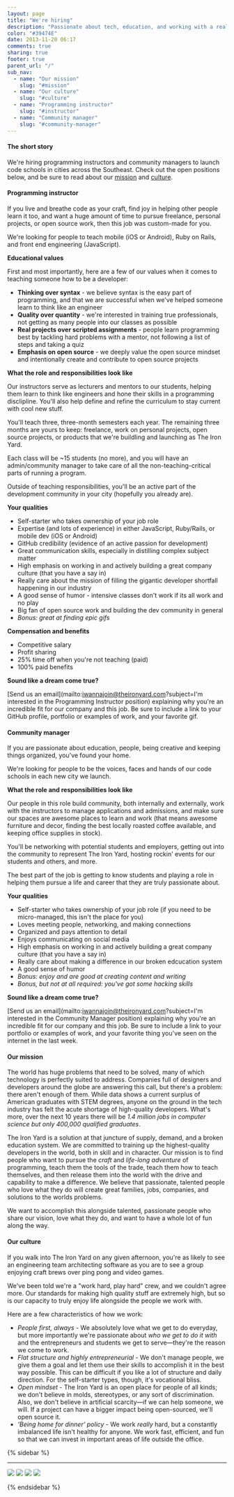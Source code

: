 ```yaml
---
layout: page
title: "We're hiring"
description: "Passionate about tech, education, and working with a really talented, really fun team?"
color: "#39474E"
date: 2013-11-20 06:17
comments: true
sharing: true
footer: true
parent_url: "/"
sub_nav:
  - name: "Our mission"
    slug: "#mission"
  - name: "Our culture"
    slug: "#culture"
  - name: "Programming instructor"
    slug: "#instructor"
  - name: "Community manager"
    slug: "#community-manager"
---
```


#### The short story

We're hiring programming instructors and community managers to launch code schools in cities across the Southeast. Check out the open positions below, and be sure to read about our [mission](#mission) and [culture](#culture). 

<a name="instructor"></a>
#### Programming instructor

If you live and breathe code as your craft, find joy in helping other people learn it too, and want a huge amount of time to pursue freelance, personal projects, or open source work, then this job was custom-made for you. 

We're looking for people to teach mobile (iOS or Android), Ruby on Rails, and front end engineering (JavaScript). 

**Educational values**

First and most importantly, here are a few of our values when it comes to teaching someone how to be a developer: 

- **Thinking over syntax** - we believe syntax is the easy part of programming, and that we are successful when we've helped someone learn to think like an engineer
- **Quality over quantity** - we're interested in training true professionals, not getting as many people into our classes as possible
- **Real projects over scripted assignments** - people learn programming best by tackling hard problems with a mentor, not following a list of steps and taking a quiz
- **Emphasis on open source** - we deeply value the open source mindset and intentionally create and contribute to open source projects

**What the role and responsibilities look like**

Our instructors serve as lecturers and mentors to our students, helping them learn to think like engineers and hone their skills in a programming disclipline. You'll also help define and refine the curriculum to stay current with cool new stuff. 

You'll teach three, three-month semesters each year. The remaining three months are yours to keep: freelance, work on personal projects, open source projects, or products that we're buildling and launching as The Iron Yard. 

Each class will be ~15 students (no more), and you will have an admin/community manager to take care of all the non-teaching-critical parts of running a program. 

Outside of teaching responsibilities, you'll be an active part of the development community in your city (hopefully you already are). 

**Your qualities**

- Self-starter who takes ownership of your job role 
- Expertise (and lots of experience) in either JavaScript, Ruby/Rails, or mobile dev (iOS or Android)
- GitHub credibility (evidence of an active passion for development)
- Great communication skills, especially in distilling complex subject matter
- High emphasis on working in and actively building a great company culture (that you have a say in)
- Really care about the mission of filling the gigantic developer shortfall happening in our industry
- A good sense of humor - intensive classes don't work if its all work and no play
- Big fan of open source work and building the dev community in general
- *Bonus: great at finding epic gifs*

**Compensation and benefits**

- Competitive salary
- Profit sharing
- 25% time off when you're not teaching (paid)
- 100% paid benefits

**Sound like a dream come true?**

[Send us an email](mailto:iwannajoin@theironyard.com?subject=I'm interested in the Programming Instructor position) explaining why you're an incredible fit for our company and this job. Be sure to include a link to your GitHub profile, portfolio or examples of work, and your favorite gif. 

<a name="community-manager"></a>
#### Community manager

If you are passionate about education, people, being creative and keeping things organized, you've found your home. 

We're looking for people to be the voices, faces and hands of our code schools in each new city we launch. 

**What the role and responsibilities look like**

Our people in this role build community, both internally and externally, work with the instructors to manage applications and admissions, and make sure our spaces are awesome places to learn and work (that means awesome furniture and decor, finding the best locally roasted coffee available, and keeping office supplies in stock).

You'll be networking with potential students and employers, getting out into the community to represent The Iron Yard, hosting rockin' events for our students and others, and more. 

The best part of the job is getting to know students and playing a role in helping them pursue a life and career that they are truly passionate about.

**Your qualities**

- Self-starter who takes ownership of your job role (if you need to be micro-managed, this isn't the place for you)
- Loves meeting people, networking, and making connections
- Organized and pays attention to detail
- Enjoys communicating on social media
- High emphasis on working in and actively building a great company culture (that you have a say in)
- Really care about making a difference in our broken edcucation system
- A good sense of humor
- *Bonus: enjoy and are good at creating content and writing*
- *Bonus, but not at all required: you've got some hacking skills*

**Sound like a dream come true?**

[Send us an email](mailto:iwannajoin@theironyard.com?subject=I'm interested in the Community Manager position) explaining why you're an incredible fit for our company and this job. Be sure to include a link to your portfolio or examples of work, and your favorite thing you've seen on the internet in the last week. 

<a name="mission"></a>
#### Our mission 

The world has huge problems that need to be solved, many of which technology is perfectly suited to address. Companies full of designers and developers around the globe are answering this call, but there's a problem: there aren't enough of them. While data shows a current surplus of American graduates with STEM degrees, anyone on the ground in the tech industry has felt the acute shortage of high-quality developers. What's more, over the next 10 years there will be *1.4 million jobs in computer science but only 400,000 qualified graduates*.

The Iron Yard is a solution at that juncture of supply, demand, and a broken education system. We are committed to training up the highest-quality developers in the world, both in skill and in character. Our mission is to find people who want to pursue the *craft* and *life-long adventure* of programming, teach them the tools of the trade, teach them how to teach themselves, and then release them into the world with the drive and capability to make a difference. We believe that passionate, talented people who love what they do will create great families, jobs, companies, and solutions to the worlds problems.

We want to accomplish this alongside talented, passionate people who share our vision, love what they do, and want to have a whole lot of fun along the way. 

<a name="culture"></a>
#### Our culture

If you walk into The Iron Yard on any given afternoon, you're as likely to see an engineering team architecting software as you are to see a group enjoying craft brews over ping pong and video games. 

We've been told we're a "work hard, play hard" crew, and we couldn't agree more. Our standards for making high quality stuff are extremely high, but so is our capacity to truly enjoy life alongside the people we work with. 

Here are a few characteristics of how we work: 

- *People first, always* - We absolutely love what we get to do everyday, but more importantly we're passionate about *who we get to do it with* and the entrepreneurs and students we get to serve—they're the reason we come to work. 
- *Flat structure and highly entrepreneurial* - We don't manage people, we give them a goal and let them use their skills to accomplish it in the best way possible. This can be difficult if you like a lot of structure and daily direction. For the self-starter types, though, it's vocational bliss. 
- *Open mindset* - The Iron Yard is an open place for people of all kinds; we don't believe in molds, stereotypes, or any sort of discrimination. Also, we don't believe in artificial scarcity—if we can help someone, we will. If a project can have a bigger impact being open-sourced, we'll open source it. 
- *'Being home for dinner' policy* - We work *really* hard, but a constantly imbalanced life isn't healthy for anyone. We work fast, efficient, and fun so that we can invest in important areas of life outside the office. 

{% sidebar %}

---

<img src="/images/jobs/academy-jobs-4.jpg" style="border-radius: 3px;">

<img src="/images/jobs/academy-jobs-1.jpg" style="border-radius: 3px;">

<img src="/images/jobs/academy-jobs-3.jpg" style="border-radius: 3px;">

<img src="/images/jobs/academy-jobs-2.jpg" style="border-radius: 3px;">

{% endsidebar %}